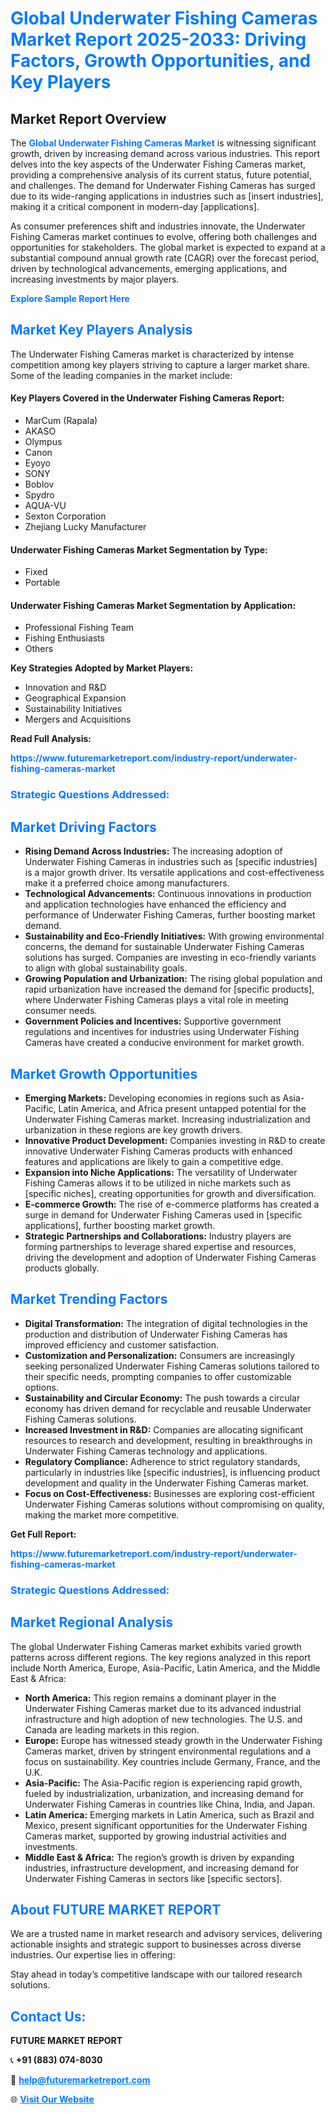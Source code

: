 <h1 style="color: #007BFF;">Global Underwater Fishing Cameras Market Report 2025-2033: Driving Factors, Growth Opportunities, and Key Players</h1>

<section id="overview">
<h2>Market Report Overview</h2>
<p>The <a href="https://www.futuremarketreport.com/industry-report/underwater-fishing-cameras-market" style="color: #007BFF; text-decoration: none;"><strong>Global Underwater Fishing Cameras Market</strong></a> is witnessing significant growth, driven by increasing demand across various industries. This report delves into the key aspects of the Underwater Fishing Cameras market, providing a comprehensive analysis of its current status, future potential, and challenges. The demand for Underwater Fishing Cameras has surged due to its wide-ranging applications in industries such as [insert industries], making it a critical component in modern-day [applications].</p>
<p>As consumer preferences shift and industries innovate, the Underwater Fishing Cameras market continues to evolve, offering both challenges and opportunities for stakeholders. The global market is expected to expand at a substantial compound annual growth rate (CAGR) over the forecast period, driven by technological advancements, emerging applications, and increasing investments by major players.</p>
</section>

<section id="overview">
<p><a href="https://www.futuremarketreport.com/request-sample/reportId=81987" style="color: #007BFF; text-decoration: none;"><strong>Explore Sample Report Here</strong></a></p>
</section>

<section id="key-players">
<h2 style="color: #007BFF;">Market Key Players Analysis</h2>
<p>The Underwater Fishing Cameras market is characterized by intense competition among key players striving to capture a larger market share. Some of the leading companies in the market include:</p>
<h4>Key Players Covered in the Underwater Fishing Cameras Report:</h4>
<ul><li>MarCum (Rapala)</li><li>AKASO</li><li>Olympus</li><li>Canon</li><li>Eyoyo</li><li>SONY</li><li>Boblov</li><li>Spydro</li><li>AQUA-VU</li><li>Sexton Corporation</li><li>Zhejiang Lucky Manufacturer</li></ul>
<h4>Underwater Fishing Cameras Market Segmentation by Type:</h4>
<ul><li>Fixed</li><li>Portable</li></ul>

<h4>Underwater Fishing Cameras Market Segmentation by Application:</h4>
<ul><li>Professional Fishing Team</li><li>Fishing Enthusiasts</li><li>Others</li></ul>
<p><strong>Key Strategies Adopted by Market Players:</strong></p>
<ul>
<li>Innovation and R&D</li>
<li>Geographical Expansion</li>
<li>Sustainability Initiatives</li>
<li>Mergers and Acquisitions</li>
</ul>
</section>

<section>
<p><strong>Read Full Analysis: </strong></p><a href="https://www.futuremarketreport.com/industry-report/underwater-fishing-cameras-market" style="color: #007BFF; text-decoration: none;"><strong>https://www.futuremarketreport.com/industry-report/underwater-fishing-cameras-market</strong></a>
<h3 style="color: #007BFF;">Strategic Questions Addressed:</h3>
</section>

<section id="driving-factors">
<h2 style="color: #007BFF;">Market Driving Factors</h2>
<ul>
<li><strong>Rising Demand Across Industries:</strong> The increasing adoption of Underwater Fishing Cameras in industries such as [specific industries] is a major growth driver. Its versatile applications and cost-effectiveness make it a preferred choice among manufacturers.</li>
<li><strong>Technological Advancements:</strong> Continuous innovations in production and application technologies have enhanced the efficiency and performance of Underwater Fishing Cameras, further boosting market demand.</li>
<li><strong>Sustainability and Eco-Friendly Initiatives:</strong> With growing environmental concerns, the demand for sustainable Underwater Fishing Cameras solutions has surged. Companies are investing in eco-friendly variants to align with global sustainability goals.</li>
<li><strong>Growing Population and Urbanization:</strong> The rising global population and rapid urbanization have increased the demand for [specific products], where Underwater Fishing Cameras plays a vital role in meeting consumer needs.</li>
<li><strong>Government Policies and Incentives:</strong> Supportive government regulations and incentives for industries using Underwater Fishing Cameras have created a conducive environment for market growth.</li>
</ul>
</section>

<section id="growth-opportunities">
<h2 style="color: #007BFF;">Market Growth Opportunities</h2>
<ul>
<li><strong>Emerging Markets:</strong> Developing economies in regions such as Asia-Pacific, Latin America, and Africa present untapped potential for the Underwater Fishing Cameras market. Increasing industrialization and urbanization in these regions are key growth drivers.</li>
<li><strong>Innovative Product Development:</strong> Companies investing in R&D to create innovative Underwater Fishing Cameras products with enhanced features and applications are likely to gain a competitive edge.</li>
<li><strong>Expansion into Niche Applications:</strong> The versatility of Underwater Fishing Cameras allows it to be utilized in niche markets such as [specific niches], creating opportunities for growth and diversification.</li>
<li><strong>E-commerce Growth:</strong> The rise of e-commerce platforms has created a surge in demand for Underwater Fishing Cameras used in [specific applications], further boosting market growth.</li>
<li><strong>Strategic Partnerships and Collaborations:</strong> Industry players are forming partnerships to leverage shared expertise and resources, driving the development and adoption of Underwater Fishing Cameras products globally.</li>
</ul>
</section>

<section id="trending-factors">
<h2 style="color: #007BFF;">Market Trending Factors</h2>
<ul>
<li><strong>Digital Transformation:</strong> The integration of digital technologies in the production and distribution of Underwater Fishing Cameras has improved efficiency and customer satisfaction.</li>
<li><strong>Customization and Personalization:</strong> Consumers are increasingly seeking personalized Underwater Fishing Cameras solutions tailored to their specific needs, prompting companies to offer customizable options.</li>
<li><strong>Sustainability and Circular Economy:</strong> The push towards a circular economy has driven demand for recyclable and reusable Underwater Fishing Cameras solutions.</li>
<li><strong>Increased Investment in R&D:</strong> Companies are allocating significant resources to research and development, resulting in breakthroughs in Underwater Fishing Cameras technology and applications.</li>
<li><strong>Regulatory Compliance:</strong> Adherence to strict regulatory standards, particularly in industries like [specific industries], is influencing product development and quality in the Underwater Fishing Cameras market.</li>
<li><strong>Focus on Cost-Effectiveness:</strong> Businesses are exploring cost-efficient Underwater Fishing Cameras solutions without compromising on quality, making the market more competitive.</li>
</ul>
</section>

<section>
<p><strong>Get Full Report: </strong></p><a href="https://www.futuremarketreport.com/industry-report/underwater-fishing-cameras-market" style="color: #007BFF; text-decoration: none;"><strong>https://www.futuremarketreport.com/industry-report/underwater-fishing-cameras-market</strong></a>
<h3 style="color: #007BFF;">Strategic Questions Addressed:</h3>
</section>


<section id="regional-analysis">
<h2 style="color: #007BFF;">Market Regional Analysis</h2>
<p>The global Underwater Fishing Cameras market exhibits varied growth patterns across different regions. The key regions analyzed in this report include North America, Europe, Asia-Pacific, Latin America, and the Middle East & Africa:</p>
<ul>
<li><strong>North America:</strong> This region remains a dominant player in the Underwater Fishing Cameras market due to its advanced industrial infrastructure and high adoption of new technologies. The U.S. and Canada are leading markets in this region.</li>
<li><strong>Europe:</strong> Europe has witnessed steady growth in the Underwater Fishing Cameras market, driven by stringent environmental regulations and a focus on sustainability. Key countries include Germany, France, and the U.K.</li>
<li><strong>Asia-Pacific:</strong> The Asia-Pacific region is experiencing rapid growth, fueled by industrialization, urbanization, and increasing demand for Underwater Fishing Cameras in countries like China, India, and Japan.</li>
<li><strong>Latin America:</strong> Emerging markets in Latin America, such as Brazil and Mexico, present significant opportunities for the Underwater Fishing Cameras market, supported by growing industrial activities and investments.</li>
<li><strong>Middle East & Africa:</strong> The region’s growth is driven by expanding industries, infrastructure development, and increasing demand for Underwater Fishing Cameras in sectors like [specific sectors].</li>
</ul>
</section>

<footer>
<h2 style="color: #007BFF;">About FUTURE MARKET REPORT</h2>
<p>We are a trusted name in market research and advisory services, delivering actionable insights and strategic support to businesses across diverse industries. Our expertise lies in offering:</p>

<p>Stay ahead in today’s competitive landscape with our tailored research solutions.</p>

<h2 style="color: #007BFF;">Contact Us:</h2>
<p><strong>FUTURE MARKET REPORT</strong></p>
<p>📞 <strong>+91 (883) 074-8030</strong></p>
<p>📧 <strong><a href="mailto:help@futuremarketreport.com" style="color: #007BFF;">help@futuremarketreport.com</a></strong></p>
<p>🌐 <strong><a href="https://www.futuremarketreport.com/" style="color: #007BFF;">Visit Our Website</a></strong></p>
</footer>